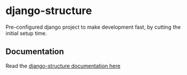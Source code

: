 # django-structure
Pre-configured django project to make development fast, by cutting the initial setup time.

## Documentation
Read the [django-structure documentation here](https://tech.raturi.in/setting-django-development-environment-for-starting-a-project/)
